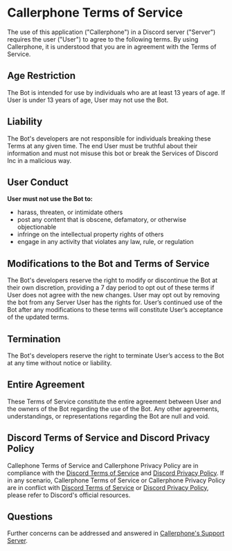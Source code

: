 # Callerphone Terms of Service

The use of this application ("Callerphone") in a Discord server ("Server") requires the user ("User") to agree to the following terms. By using Callerphone, it is understood that you are in agreement with the Terms of Service.

## Age Restriction
The Bot is intended for use by individuals who are at least 13 years of age. If User is under 13 years of age, User may not use the Bot.

## Liability
The Bot's developers are not responsible for individuals breaking these Terms at any given time. The end User must be truthful about their information and must not misuse this bot or break the Services of Discord Inc in a malicious way.

## User Conduct
**User must not use the Bot to:**
* harass, threaten, or intimidate others
* post any content that is obscene, defamatory, or otherwise objectionable
* infringe on the intellectual property rights of others
* engage in any activity that violates any law, rule, or regulation

## Modifications to the Bot and Terms of Service
The Bot's developers reserve the right to modify or discontinue the Bot at their own discretion, providing a 7 day period to opt out of these terms if User does not agree with the new changes. User may opt out by removing the bot from any Server User has the rights for. User’s continued use of the Bot after any modifications to these terms will constitute User’s acceptance of the updated terms.

## Termination
The Bot's developers reserve the right to terminate User’s access to the Bot at any time without notice or liability.

## Entire Agreement
These Terms of Service constitute the entire agreement between User and the owners of the Bot regarding the use of the Bot. Any other agreements, understandings, or representations regarding the Bot are null and void.

## Discord Terms of Service and Discord Privacy Policy

Callephone Terms of Service and Callerphone Privacy Policy are in compliance with the [Discord Terms of Service](https://discord.com/terms) and [Discord Privacy Policy](https://discord.com/privacy). If in any scenario, Callerphone Terms of Service or Callerphone Privacy Policy are in conflict with [Discord Terms of Service](https://discord.com/terms) or [Discord Privacy Policy](https://discord.com/privacy), please refer to Discord's official resources.

## Questions

Further concerns can be addressed and answered in [Callerphone's Support Server](https://discord.gg/jcYKsfw48p).



